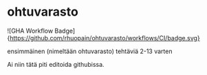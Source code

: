 # ohtuvarasto

![GHA Workflow Badge]{https://github.com/rhuopain/ohtuvarasto/workflows/CI/badge.svg}

ensimmäinen (nimeltään ohtuvarasto) tehtäviä 2-13 varten


Ai niin tätä piti editoida githubissa.

